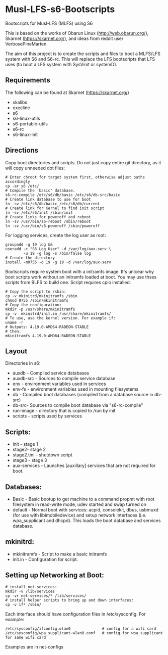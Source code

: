 # Musl-LFS-s6-Bootscripts
Bootscripts for Musl-LFS (MLFS) using S6

This is based on the works of Obarun Linux (http://web.obarun.org/), Skarnet (https://skarnet.org/), and ideas from reddit user VerbosePineMarten.

The aim of this project is to create the scripts and files to boot a MLFS/LFS system with S6 and S6-rc. This will replace the LFS bootscripts that LFS uses (to boot a LFS system with SysVinit or systemD).

## Requirements

The following can be found at Skarnet (https://skarnet.org/)
  * skalibs
  * execline
  * s6
  * s6-linux-utils
  * s6-portable-utils
  * s6-rc
  * s6-linux-init

## Directions

Copy boot directories and scripts. Do not just copy entire git directory, as it will copy unneeded dot files:
```
# Enter chroot for target system first, otherwise adjust paths accordingly
cp -ar s6 /etc/
# Compile the 'basic' database.
s6-rc-compile /etc/s6/db/basic /etc/s6/db-src/basic
# Create link database to use for boot
ln -sv /etc/s6/db/basic /etc/s6/db/current
# Create link for Kernel to find init script
ln -sv /etc/s6/init /sbin/init
# Create links for poweroff and reboot
ln -sv /usr/bin/s6-reboot /sbin/reboot
ln -sv /usr/bin/s6-poweroff /sbin/poweroff
```

For logging services, create the log user as root:
```
groupadd -g 19 log &&
useradd -c "S6 Log User" -d /var/log/aux-serv \
        -u 19 -g log -s /bin/false log
# Create the directory
install -m0755 -o 19 -g 19 -d /var/log/aux-serv
```

Bootscripts require system boot with a initramfs image. It's unlcear why boot scripts work without an initramfs loaded at boot. You may use thses scripts from BLFS to build one. Script requires cpio installed.
```
# Copy the script to /sbin:
cp -v mkinitrd/mkinitramfs /sbin
chmod 0755 /sbin/mkinitramfs
# Copy the configuration:
mkdir -p /usr/share/mkinitramfs 
cp -v  mkinitrd/init.in /usr/share/mkinitramfs/ 
# To use, use the kernel version. For example if:
uname -r
# Outputs: 4.19.0-AMD64-RADEON-STABLE
# then:
mkinitramfs 4.19.0-AMD64-RADEON-STABLE

```

## Layout

Directories in s6:
  * auxdb - Compiled service databases
  * auxdb-src - Sources to compile service database
  * env - environment variables used in services
  * env-fs - environment variables used in mounting filesystems
  * db - Compiled boot databases (compiled from a database source in db-src)
  * db-src- Sources to compile boot database via "s6-rc-compile"
  * run-image - directory that is copied to /run by init
  * scripts - scripts used by services

## Scripts:
  * init - stage 1
  * stage2- stage 2
  * stage2.tini - shutdown script
  * stage3 - stage 3
  * aux-services - Launches [auxillary]  services that are not required for boot.

## Databases:
  * Basic - Basic bootup to get machine to a command propmt with root filesystem in read-write mode, udev started and swap turned on
  * default - Normal boot with services: acpid, consolekit, dbus, usbmuxd (for use with libimobiledevice) and setup network interfaces (i.e. wpa_supplicant and dhcpd). This loads the boot database and services database.

## mkinitrd:
  * mkinitramfs - Script to make a basic initramfs
  * init.in - Configuration for script.

## Setting up Networking at Boot:
```
# install net-services:
mkdir -v /lib/services
cp -vr net-services/* /lib/services/
# install helper scripts to bring up and down interfaces:
cp -v if* /sbin/
```
Each interface should have configuration files in /etc/sysconfig. For example:
```
/etc/sysconfig/ifconfig.wlan0              # config for a wifi card
/etc/sysconfig/wpa_supplicant-wlan0.conf   # config for wpa_supplicant for same wifi card
```

Examples are in net-configs

